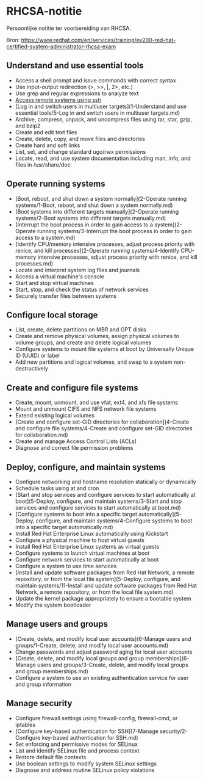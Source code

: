 # RHCSA-notitie
Persoonlijke notitie ter voorbereiding van RHCSA.

Bron: https://www.redhat.com/en/services/training/ex200-red-hat-certified-system-administrator-rhcsa-exam

## Understand and use essential tools
* Access a shell prompt and issue commands with correct syntax
* Use input-output redirection (>, >>, |, 2>, etc.)
* Use grep and regular expressions to analyze text
* [Access remote systems using ssh](https://access.redhat.com/documentation/en-US/Red_Hat_Enterprise_Linux/7/html/System_Administrators_Guide/s1-ssh-clients.html#s2-ssh-clients-ssh)
* [Log in and switch users in multiuser targets](1-Understand and use essential tools/5-Log in and switch users in multiuser targets.md)
* Archive, compress, unpack, and uncompress files using tar, star, gzip, and bzip2
* Create and edit text files
* Create, delete, copy, and move files and directories
* Create hard and soft links
* List, set, and change standard ugo/rwx permissions
* Locate, read, and use system documentation including man, info, and files in /usr/share/doc

## Operate running systems
* [Boot, reboot, and shut down a system normally](2-Operate running systems/1-Boot, reboot, and shut down a system normally.md)
* [Boot systems into different targets manually](2-Operate running systems/2-Boot systems into different targets manually.md)
* [Interrupt the boot process in order to gain access to a system](2-Operate running systems/3-Interrupt the boot process in order to gain access to a system.md)
* [Identify CPU/memory intensive processes, adjust process priority with renice, and kill processes](2-Operate running systems/4-Identify CPU-memory intensive processes, adjust process priority with renice, and kill processes.md)
* Locate and interpret system log files and journals
* Access a virtual machine's console
* Start and stop virtual machines
* Start, stop, and check the status of network services
* Securely transfer files between systems

## Configure local storage
* List, create, delete partitions on MBR and GPT disks
* Create and remove physical volumes, assign physical volumes to volume groups, and create and delete logical volumes
* Configure systems to mount file systems at boot by Universally Unique ID (UUID) or label
* Add new partitions and logical volumes, and swap to a system non-destructively

## Create and configure file systems
* Create, mount, unmount, and use vfat, ext4, and xfs file systems
* Mount and unmount CIFS and NFS network file systems
* Extend existing logical volumes
* [Create and configure set-GID directories for collaboration](4-Create and configure file systems/4-Create and configure set-GID directories for collaboration.md)
* Create and manage Access Control Lists (ACLs)
* Diagnose and correct file permission problems

## Deploy, configure, and maintain systems
* Configure networking and hostname resolution statically or dynamically
* Schedule tasks using at and cron
* [Start and stop services and configure services to start automatically at boot](5-Deploy, configure, and maintain systems/3-Start and stop services and configure services to start automatically at boot.md)
* [Configure systems to boot into a specific target automatically](5-Deploy, configure, and maintain systems/4-Configure systems to boot into a specific target automatically.md)
* Install Red Hat Enterprise Linux automatically using Kickstart
* Configure a physical machine to host virtual guests
* Install Red Hat Enterprise Linux systems as virtual guests
* Configure systems to launch virtual machines at boot
* Configure network services to start automatically at boot
* Configure a system to use time services
* [Install and update software packages from Red Hat Network, a remote repository, or from the local file system](5-Deploy, configure, and maintain systems/11-Install and update software packages from Red Hat Network, a remote repository, or from the local file system.md)
* Update the kernel package appropriately to ensure a bootable system
* Modify the system bootloader

## Manage users and groups
* [Create, delete, and modify local user accounts](6-Manage users and groups/1-Create, delete, and modify local user accounts.md)
* Change passwords and adjust password aging for local user accounts
* [Create, delete, and modify local groups and group memberships](6-Manage users and groups/3-Create, delete, and modify local groups and group memberships.md)
* Configure a system to use an existing authentication service for user and group information

## Manage security
* Configure firewall settings using firewall-config, firewall-cmd, or iptables
* [Configure key-based authentication for SSH](7-Manage security/2-Configure key-based authentication for SSH.md)
* Set enforcing and permissive modes for SELinux
* List and identify SELinux file and process context
* Restore default file contexts
* Use boolean settings to modify system SELinux settings
* Diagnose and address routine SELinux policy violations

